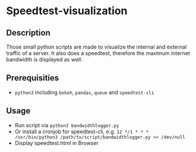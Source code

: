 Speedtest-visualization
=======================

Description
-----------

Those small python scripts are made to visualize the internal and external traffic of a server. It also does a speedtest, therefore the maximum internet bandwidth is displayed as well.

Prerequisities
--------------

- `python3` including `bokeh`, `pandas`, `queue` and `speedtest-cli`

Usage
-----

- Run script via `python3 bandwidthlogger.py`
- Or install a cronjob for speedtest-cli, e.g. `12 */1 * * * /usr/bin/python3 /path/to/script/bandwidthlogger.py >> /dev/null`
- Display speedtest.html in Browser

